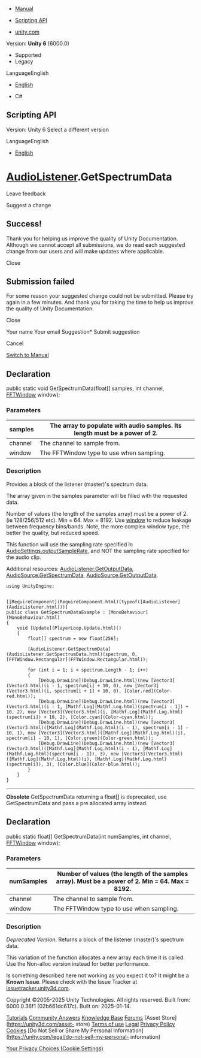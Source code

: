 [ ]()

  * [Manual](../Manual/index.html)
  * [Scripting API](../ScriptReference/index.html)

  * [unity.com](https://unity.com/)

Version: **Unity 6** (6000.0)

  * Supported
  * Legacy

LanguageEnglish

  * [English]()

  * C#

[ ](https://docs.unity3d.com)

## Scripting API

Version: Unity 6 Select a different version

LanguageEnglish

  * [English]()

#  [AudioListener](AudioListener.html).GetSpectrumData

Leave feedback

Suggest a change

## Success!

Thank you for helping us improve the quality of Unity Documentation. Although
we cannot accept all submissions, we do read each suggested change from our
users and will make updates where applicable.

Close

## Submission failed

For some reason your suggested change could not be submitted. Please <a>try
again</a> in a few minutes. And thank you for taking the time to help us
improve the quality of Unity Documentation.

Close

Your name Your email Suggestion* Submit suggestion

Cancel

[Switch to Manual](../Manual/class-AudioListener.html "Go to AudioListener
Component in the Manual")

## Declaration

public static void GetSpectrumData(float[] samples, int channel,
[FFTWindow](FFTWindow.html) window);

### Parameters

samples | The array to populate with audio samples. Its length must be a power of 2.  
---|---  
channel | The channel to sample from.  
window | The FFTWindow type to use when sampling.  
  
### Description

Provides a block of the listener (master)'s spectrum data.

The array given in the samples parameter will be filled with the requested
data.  
  
Number of values (the length of the samples array) must be a power of 2. (ie
128/256/512 etc). Min = 64. Max = 8192. Use [window](FFTWindow.html) to reduce
leakage between frequency bins/bands. Note, the more complex window type, the
better the quality, but reduced speed.  
  
This function will use the sampling rate specified in
[AudioSettings.outputSampleRate](AudioSettings-outputSampleRate.html), and NOT
the sampling rate specified for the audio clip.  
  
Additional resources:
[AudioListener.GetOutputData](AudioListener.GetOutputData.html),
[AudioSource.GetSpectrumData](AudioSource.GetSpectrumData.html),
[AudioSource.GetOutputData](AudioSource.GetOutputData.html).

    
    
    using UnityEngine;  
      
    
    [[RequireComponent](RequireComponent.html)(typeof([AudioListener](AudioListener.html)))]
    public class GetSpectrumDataExample : [MonoBehaviour](MonoBehaviour.html)
    {
        void [Update](PlayerLoop.Update.html)()
        {
            float[] spectrum = new float[256];  
      
            [AudioListener.GetSpectrumData](AudioListener.GetSpectrumData.html)(spectrum, 0, [FFTWindow.Rectangular](FFTWindow.Rectangular.html));  
      
            for (int i = 1; i < spectrum.Length - 1; i++)
            {
                [Debug.DrawLine](Debug.DrawLine.html)(new [Vector3](Vector3.html)(i - 1, spectrum[i] + 10, 0), new [Vector3](Vector3.html)(i, spectrum[i + 1] + 10, 0), [Color.red](Color-red.html));
                [Debug.DrawLine](Debug.DrawLine.html)(new [Vector3](Vector3.html)(i - 1, [Mathf.Log](Mathf.Log.html)(spectrum[i - 1]) + 10, 2), new [Vector3](Vector3.html)(i, [Mathf.Log](Mathf.Log.html)(spectrum[i]) + 10, 2), [Color.cyan](Color-cyan.html));
                [Debug.DrawLine](Debug.DrawLine.html)(new [Vector3](Vector3.html)([Mathf.Log](Mathf.Log.html)(i - 1), spectrum[i - 1] - 10, 1), new [Vector3](Vector3.html)([Mathf.Log](Mathf.Log.html)(i), spectrum[i] - 10, 1), [Color.green](Color-green.html));
                [Debug.DrawLine](Debug.DrawLine.html)(new [Vector3](Vector3.html)([Mathf.Log](Mathf.Log.html)(i - 1), [Mathf.Log](Mathf.Log.html)(spectrum[i - 1]), 3), new [Vector3](Vector3.html)([Mathf.Log](Mathf.Log.html)(i), [Mathf.Log](Mathf.Log.html)(spectrum[i]), 3), [Color.blue](Color-blue.html));
            }
        }
    }
    

* * *

**Obsolete** GetSpectrumData returning a float[] is deprecated, use
GetSpectrumData and pass a pre allocated array instead.

## Declaration

public static float[] GetSpectrumData(int numSamples, int channel,
[FFTWindow](FFTWindow.html) window);

### Parameters

numSamples | Number of values (the length of the samples array). Must be a power of 2. Min = 64. Max = 8192.  
---|---  
channel | The channel to sample from.  
window | The FFTWindow type to use when sampling.  
  
### Description

_Deprecated Version_. Returns a block of the listener (master)'s spectrum
data.

This variation of the function allocates a new array each time it is called.
Use the Non-alloc version instead for better performance.

Is something described here not working as you expect it to? It might be a
**Known Issue**. Please check with the Issue Tracker at
[issuetracker.unity3d.com](https://issuetracker.unity3d.com).

Copyright ©2005-2025 Unity Technologies. All rights reserved. Built from:
6000.0.36f1 (02b661dc617c). Built on: 2025-01-14.

[Tutorials](https://unity3d.com/learn) [Community
Answers](https://answers.unity3d.com) [Knowledge
Base](https://support.unity3d.com/hc/en-us)
[Forums](https://forum.unity3d.com) [Asset Store](https://unity3d.com/asset-
store) [Terms of use](https://docs.unity3d.com/Manual/TermsOfUse.html)
[Legal](https://unity.com/legal) [Privacy
Policy](https://unity.com/legal/privacy-policy)
[Cookies](https://unity.com/legal/cookie-policy) [Do Not Sell or Share My
Personal Information](https://unity.com/legal/do-not-sell-my-personal-
information)

[Your Privacy Choices (Cookie Settings)](javascript:void\(0\);)

